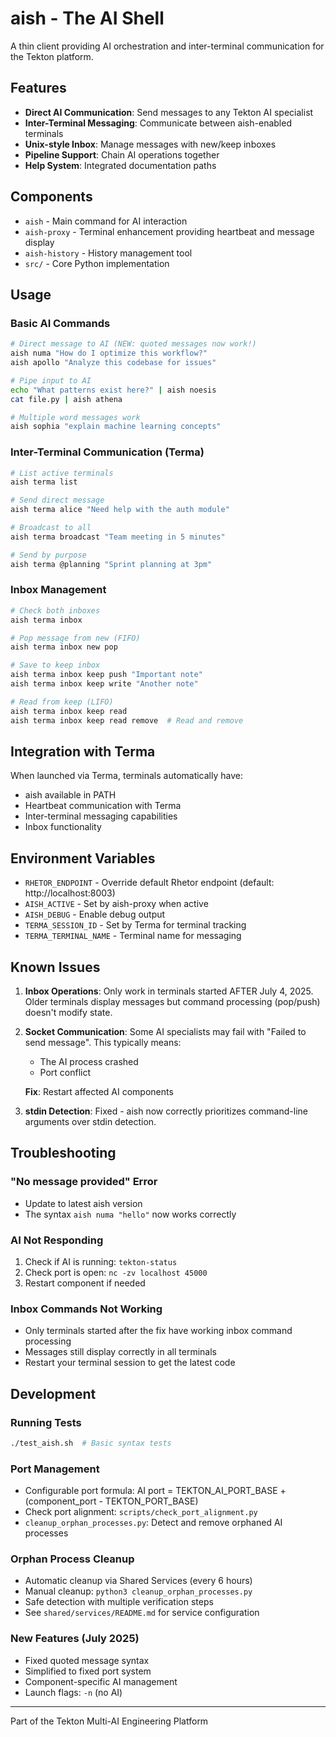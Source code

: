 # aish - The AI Shell

A thin client providing AI orchestration and inter-terminal communication for the Tekton platform.

## Features

- **Direct AI Communication**: Send messages to any Tekton AI specialist
- **Inter-Terminal Messaging**: Communicate between aish-enabled terminals
- **Unix-style Inbox**: Manage messages with new/keep inboxes
- **Pipeline Support**: Chain AI operations together
- **Help System**: Integrated documentation paths

## Components

- `aish` - Main command for AI interaction
- `aish-proxy` - Terminal enhancement providing heartbeat and message display
- `aish-history` - History management tool
- `src/` - Core Python implementation

## Usage

### Basic AI Commands

```bash
# Direct message to AI (NEW: quoted messages now work!)
aish numa "How do I optimize this workflow?"
aish apollo "Analyze this codebase for issues"

# Pipe input to AI
echo "What patterns exist here?" | aish noesis
cat file.py | aish athena

# Multiple word messages work
aish sophia "explain machine learning concepts"
```

### Inter-Terminal Communication (Terma)

```bash
# List active terminals
aish terma list

# Send direct message
aish terma alice "Need help with the auth module"

# Broadcast to all
aish terma broadcast "Team meeting in 5 minutes"

# Send by purpose
aish terma @planning "Sprint planning at 3pm"
```

### Inbox Management

```bash
# Check both inboxes
aish terma inbox

# Pop message from new (FIFO)
aish terma inbox new pop

# Save to keep inbox
aish terma inbox keep push "Important note"
aish terma inbox keep write "Another note"

# Read from keep (LIFO)
aish terma inbox keep read
aish terma inbox keep read remove  # Read and remove
```

## Integration with Terma

When launched via Terma, terminals automatically have:
- aish available in PATH
- Heartbeat communication with Terma
- Inter-terminal messaging capabilities
- Inbox functionality

## Environment Variables

- `RHETOR_ENDPOINT` - Override default Rhetor endpoint (default: http://localhost:8003)
- `AISH_ACTIVE` - Set by aish-proxy when active
- `AISH_DEBUG` - Enable debug output
- `TERMA_SESSION_ID` - Set by Terma for terminal tracking
- `TERMA_TERMINAL_NAME` - Terminal name for messaging

## Known Issues

1. **Inbox Operations**: Only work in terminals started AFTER July 4, 2025. Older terminals display messages but command processing (pop/push) doesn't modify state.

2. **Socket Communication**: Some AI specialists may fail with "Failed to send message". This typically means:
   - The AI process crashed
   - Port conflict
   
   **Fix**: Restart affected AI components

3. **stdin Detection**: Fixed - aish now correctly prioritizes command-line arguments over stdin detection.

## Troubleshooting

### "No message provided" Error
- Update to latest aish version
- The syntax `aish numa "hello"` now works correctly

### AI Not Responding
1. Check if AI is running: `tekton-status`
2. Check port is open: `nc -zv localhost 45000`
3. Restart component if needed

### Inbox Commands Not Working
- Only terminals started after the fix have working inbox command processing
- Messages still display correctly in all terminals
- Restart your terminal session to get the latest code

## Development

### Running Tests
```bash
./test_aish.sh  # Basic syntax tests
```

### Port Management
- Configurable port formula: AI port = TEKTON_AI_PORT_BASE + (component_port - TEKTON_PORT_BASE)
- Check port alignment: `scripts/check_port_alignment.py`
- `cleanup_orphan_processes.py`: Detect and remove orphaned AI processes

### Orphan Process Cleanup
- Automatic cleanup via Shared Services (every 6 hours)
- Manual cleanup: `python3 cleanup_orphan_processes.py`
- Safe detection with multiple verification steps
- See `shared/services/README.md` for service configuration

### New Features (July 2025)
- Fixed quoted message syntax
- Simplified to fixed port system
- Component-specific AI management
- Launch flags: `-n` (no AI)

---

Part of the Tekton Multi-AI Engineering Platform